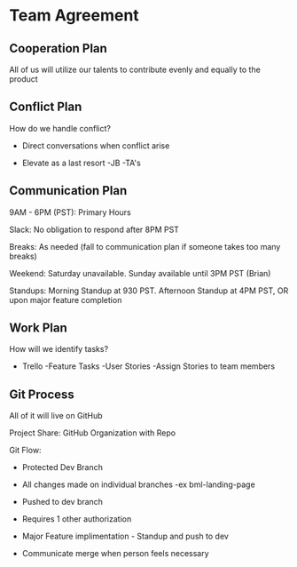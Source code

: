 # Team Agreement

## Cooperation Plan

All of us will utilize our talents to contribute evenly and equally to the product

## Conflict Plan

How do we handle conflict?

- Direct conversations when conflict arise

- Elevate as a last resort
    -JB
    -TA's

## Communication Plan

9AM - 6PM (PST): Primary Hours

Slack: No obligation to respond after 8PM PST

Breaks: As needed (fall to communication plan if someone takes too many breaks)

Weekend: Saturday unavailable. Sunday available until 3PM PST (Brian)

Standups: Morning Standup at 930 PST. Afternoon Standup at 4PM PST, OR upon major feature completion

## Work Plan

How will we identify tasks?

- Trello
    -Feature Tasks
    -User Stories
    -Assign Stories to team members

## Git Process

All of it will live on GitHub

Project Share: GitHub Organization with Repo

Git Flow:

- Protected Dev Branch

- All changes made on individual branches
    -ex bml-landing-page

- Pushed to dev branch

- Requires 1 other authorization

- Major Feature implimentation - Standup and push to dev

- Communicate merge when person feels necessary 

